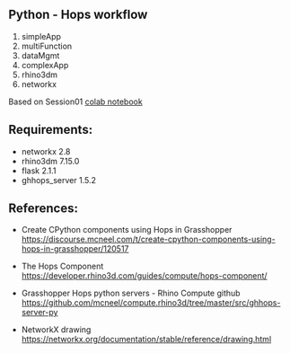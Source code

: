 ## Python - Hops workflow

1. simpleApp
2. multiFunction
3. dataMgmt
4. complexApp
5. rhino3dm
6. networkx

Based on Session01 [colab notebook](https://colab.research.google.com/drive/1R4THjtmi-aiBB2U00JN-lIQ2I_2FOEtm?authuser=1#scrollTo=Ki7Jzpiqx-yk)

## Requirements:

- networkx 2.8
- rhino3dm 7.15.0
- flask 2.1.1
- ghhops_server 1.5.2

## References:
- Create CPython components using Hops in Grasshopper 
https://discourse.mcneel.com/t/create-cpython-components-using-hops-in-grasshopper/120517

- The Hops Component
https://developer.rhino3d.com/guides/compute/hops-component/

- Grasshopper Hops python servers - Rhino Compute github 
https://github.com/mcneel/compute.rhino3d/tree/master/src/ghhops-server-py

- NetworkX drawing
https://networkx.org/documentation/stable/reference/drawing.html

